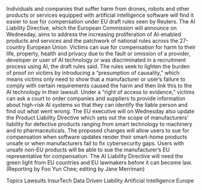 Individuals and companies that suffer harm from drones, robots and other products or services equipped with artificial intelligence software will find it easier to sue for compensation under EU draft rules seen by Reuters.
The AI Liability Directive, which the European Commission will announce on Wednesday, aims to address the increasing proliferation of AI-enabled products and services and the patchwork of national rules across the 27-country European Union.
Victims can sue for compensation for harm to their life, property, health and privacy due to the fault or omission of a provider, developer or user of AI technology or was discriminated in a recruitment process using AI, the draft rules said.
The rules seek to lighten the burden of proof on victims by introducing a “presumption of causality,” which means victims only need to show that a manufacturer or user’s failure to comply with certain requirements caused the harm and then link this to the AI technology in their lawsuit.
Under a “right of access to evidence,” victims can ask a court to order companies and suppliers to provide information about high-risk AI systems so that they can identify the liable person and find out what went wrong.
The EU executive will on Wednesday also update the Product Liability Directive which sets out the scope of manufacturers’ liability for defective products ranging from smart technology to machinery and to pharmaceuticals.
The proposed changes will allow users to sue for compensation when software updates render their smart-home products unsafe or when manufacturers fail to fix cybersecurity gaps.
Users with unsafe non-EU products will be able to sue the manufacturer’s EU representative for compensation.
The AI Liability Directive will need the green light from EU countries and EU lawmakers before it can become law.
(Reporting by Foo Yun Chee; editing by Jane Merriman)

Topics
Lawsuits
InsurTech
Data Driven
Liability
Artificial Intelligence
Europe
